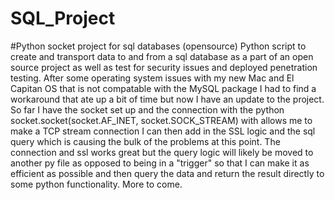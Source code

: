 # SQL_Project
#Python socket project for sql databases (opensource)
Python script to create and transport data to and from a sql database as a part of an open source project as well as test for security issues and deployed penetration testing.  After some operating system issues with my new Mac and El Capitan OS that is not compatable with the MySQL package I had to find a workaround that ate up a bit of time but now I have an update to the project. So far I have the socket set up and the connection with the python socket.socket(socket.AF_INET, socket.SOCK_STREAM) with allows me to make a TCP stream connection I can then add in the SSL logic and the sql query which is causing the bulk of the problems at this point. The connection and ssl works great but the query logic will likely be moved to another py file as opposed to being in a "trigger" so that I can make it as efficient as possible and then query the data and return the result directly to some python functionality. More to come.
